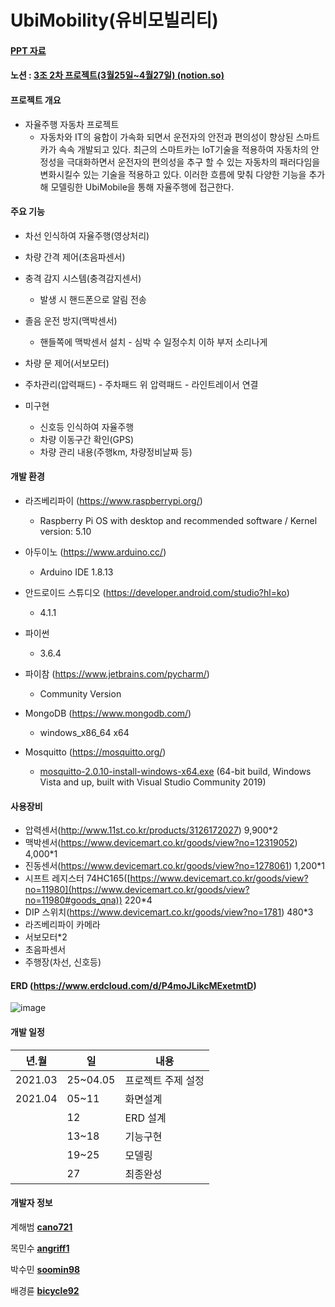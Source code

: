 # UbiMobility(유비모빌리티)



#### [PPT 자료](./ubimobility.pptx)

#### 노션 : [3조 2차 프로젝트(3월25일~4월27일) (notion.so)](https://www.notion.so/3-2-3-25-4-27-4da63a880d24465ab0edf36432a2017a)



#### 프로젝트 개요

- 자율주행 자동차 프로젝트
  - 자동차와 IT의 융합이 가속화 되면서 운전자의 안전과 편의성이 향상된 스마트카가 속속 개발되고 있다. 최근의 스마트카는 IoT기술을 적용하여 자동차의 안정성을 극대화하면서 운전자의 편의성을 추구 할 수 있는 자동차의 패러다임을 변화시킬수 있는 기술을 적용하고 있다. 이러한 흐름에 맞춰 다양한 기능을 추가해 모델링한 UbiMobile을 통해 자율주행에 접근한다.



#### 주요 기능

- 차선 인식하여 자율주행(영상처리)

- 차량 간격 제어(초음파센서)

- 충격 감지 시스템(충격감지센서)

  - 발생 시 핸드폰으로 알림 전송

- 졸음 운전 방지(맥박센서)

  - 핸들쪽에 맥박센서 설치 - 심박 수 일정수치 이하 부저 소리나게

- 차량 문 제어(서보모터)

- 주차관리(압력패드) - 주차패드 위 압력패드 - 라인트레이서 연결

- 미구현 

  - 신호등 인식하여 자율주행
  - 차량 이동구간 확인(GPS)
  - 차량 관리 내용(주행km, 차량정비날짜 등)





#### 개발 환경

- 라즈베리파이 (https://www.raspberrypi.org/)
  - Raspberry Pi OS with desktop and recommended software / Kernel version: 5.10
- 아두이노 (https://www.arduino.cc/)
  - Arduino IDE 1.8.13
- 안드로이드 스튜디오 (https://developer.android.com/studio?hl=ko)
  - 4.1.1

- 파이썬
  - 3.6.4

- 파이참 (https://www.jetbrains.com/pycharm/)
  - Community Version
- MongoDB (https://www.mongodb.com/)
  - windows_x86_64 x64
- Mosquitto (https://mosquitto.org/)
  - [mosquitto-2.0.10-install-windows-x64.exe](https://mosquitto.org/files/binary/win64/mosquitto-2.0.10-install-windows-x64.exe) (64-bit build, Windows Vista and up, built with Visual Studio Community 2019)



#### 사용장비

- 압력센서(http://www.11st.co.kr/products/3126172027) 9,900*2
- 맥박센서(https://www.devicemart.co.kr/goods/view?no=12319052) 4,000*1
- 진동센서(https://www.devicemart.co.kr/goods/view?no=1278061) 1,200*1
- 시프트 레지스터 74HC165([https://www.devicemart.co.kr/goods/view?no=11980](https://www.devicemart.co.kr/goods/view?no=11980#goods_qna)) 220*4
- DIP 스위치(https://www.devicemart.co.kr/goods/view?no=1781) 480*3
- 라즈베리파이 카메라
- 서보모터*2
- 초음파센서
- 주행장(차선, 신호등)



#### ERD (https://www.erdcloud.com/d/P4moJLikcMExetmtD)
![image](https://user-images.githubusercontent.com/77091144/116164023-ee699680-a733-11eb-8cc7-594c83829af3.png)





#### 개발 일정

| 년.월   | 일       | 내용               |
| ------- | -------- | ------------------ |
| 2021.03 | 25~04.05 | 프로젝트 주제 설정 |
| 2021.04 | 05~11    | 화면설계           |
|         | 12       | ERD 설계           |
|         | 13~18    | 기능구현           |
|         | 19~25    | 모델링             |
|         | 27       | 최종완성           |



#### 개발자 정보

계해범 [**cano721**](https://github.com/cano721)

목민수 [**angriff1**](https://github.com/angriff1)

박수민 [**soomin98**](https://github.com/soomin98)

배경륜 [**bicycle92**](https://github.com/bicycle92)



